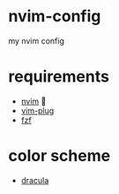 # nvim-config
my nvim config

# requirements

* [nvim](https://neovim.io/) 🤪
* [vim-plug](https://github.com/junegunn/vim-plug)
* [fzf](https://github.com/junegunn/fzf)

# color scheme

* [dracula](https://draculatheme.com/vim)

